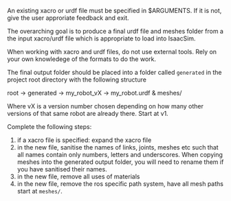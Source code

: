An existing xacro or urdf file must be specified in $ARGUMENTS. If it is not, give the user approriate feedback and exit.

The overarching goal is to produce a final urdf file and meshes folder from a the input xacro/urdf file which is appropriate to load into IsaacSim.

When working with xacro and urdf files, do not use external tools. Rely on your own knowledege of the formats to do the work.

The final output folder should be placed into a folder called `generated` in the project root directory with the following structure

root -> generated -> my_robot_vX -> my_robot.urdf & meshes/

Where vX is a version number chosen depending on how many other versions of that same robot are already there. Start at v1.

Complete the following steps:
1. if a xacro file is specified: expand the xacro file
2. in the new file, sanitise the names of links, joints, meshes etc such that all names contain only numbers, letters and underscores. When copying meshes into the generated output folder, you will need to rename them if you have sanitised their names.
3. in the new file, remove all uses of materials
4. in the new file, remove the ros specific path system, have all mesh paths start at `meshes/`.